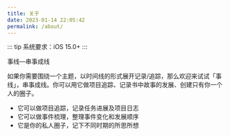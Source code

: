 ```yaml
---
title: 关于
date: 2023-01-14 22:05:42
permalink: /about/
---
```



::: tip
系统要求：iOS 15.0+
:::

事线—串事成线

如果你需要围绕一个主题，以时间线的形式展开记录/追踪，那么欢迎来试试「事线」，串事成线。你可以用它做项目追踪、记录书中故事的发展、创建只有你一个人的圈子。

- 它可以做项目追踪，记录任务进展及项目日志
- 它可以做事件梳理，整理事件变化和发展顺序
- 它是你的私人圈子，记下不同时期的所思所想